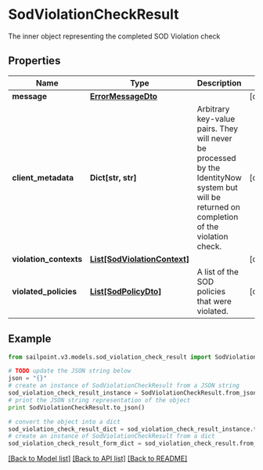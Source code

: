 # SodViolationCheckResult

The inner object representing the completed SOD Violation check

## Properties
Name | Type | Description | Notes
------------ | ------------- | ------------- | -------------
**message** | [**ErrorMessageDto**](ErrorMessageDto.md) |  | [optional] 
**client_metadata** | **Dict[str, str]** | Arbitrary key-value pairs. They will never be processed by the IdentityNow system but will be returned on completion of the violation check. | [optional] 
**violation_contexts** | [**List[SodViolationContext]**](SodViolationContext.md) |  | [optional] 
**violated_policies** | [**List[SodPolicyDto]**](SodPolicyDto.md) | A list of the SOD policies that were violated. | [optional] 

## Example

```python
from sailpoint.v3.models.sod_violation_check_result import SodViolationCheckResult

# TODO update the JSON string below
json = "{}"
# create an instance of SodViolationCheckResult from a JSON string
sod_violation_check_result_instance = SodViolationCheckResult.from_json(json)
# print the JSON string representation of the object
print SodViolationCheckResult.to_json()

# convert the object into a dict
sod_violation_check_result_dict = sod_violation_check_result_instance.to_dict()
# create an instance of SodViolationCheckResult from a dict
sod_violation_check_result_form_dict = sod_violation_check_result.from_dict(sod_violation_check_result_dict)
```
[[Back to Model list]](../README.md#documentation-for-models) [[Back to API list]](../README.md#documentation-for-api-endpoints) [[Back to README]](../README.md)


